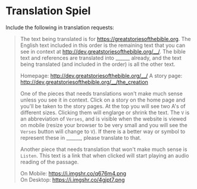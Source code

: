 # Translation Spiel

Include the following in translation requests:

> The text being translated is for https://greatstoriesofthebible.org. The English text included in this order is the remaining text that you can see in context at http://dev.greatstoriesofthebible.org/__/. The bible text and references are translated into ______ already, and the text being translated (and included in the order) is all the other text.
> 
> Homepage: http://dev.greatstoriesofthebible.org/__/
> A story page: http://dev.greatstoriesofthebible.org/__/the_creation
>
> One of the pieces that needs translations won't make much sense unless you see it in context. Click on a story on the home page and you'll be taken to the story pages. At the top you will see two A's of different sizes. Clicking them will englarge or shrink the text. The `V` is an abbreviation of `Verses`, and is visible when the website is viewed on mobile (resize your browser to be very small and you will see the `Verses` button will change to `V`). If there is a better way or symbol to represent these in ______, please translate to that.
>
> Another piece that needs translation that won't make much sense is `Listen`. This text is a link that when clicked will start playing an audio reading of the passage.
>
> On Mobile: https://i.imgshr.co/q676m4.png  
> On Desktop: https://i.imgshr.co/4gjpt7.png